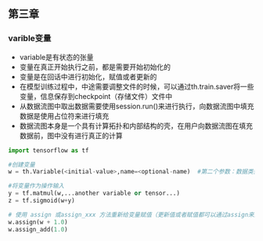 ## 第三章

### varible变量

- variable是有状态的张量
- 变量在真正开始执行之前，都是需要开始初始化的
- 变量是在回话中进行初始化，赋值或者更新的
- 在模型训练过程中，中途需要调整文件的时候，可以通过th.train.saver将一些变量，信息保存到checkpoint（存储文件）文件中
- 从数据流图中取出数据需要使用session.run()来进行执行，向数据流图中填充数据是使用占位符来进行填充
- 数据流图本身是一个具有计算拓扑和内部结构的壳，在用户向数据流图在填充数据前，图中没有进行真正的计算

```python
import tensorflow as tf

#创建变量
w = th.Variable(<initial-value>,name=<optional-name)  #第二个参数：数据类型

#将变量作为操作输入
y = tf.matmul(w,...another variable or tensor...)
z = tf.sigmoid(w+y)

# 使用 assign 或assign_xxx 方法重新给变量赋值（更新值或者赋值都可以通过assign来进行）
w.assign(w + 1.0)
w.assign_add(1.0)

```





